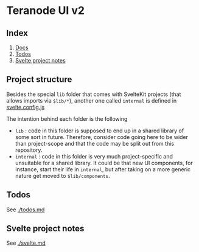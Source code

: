 # Teranode UI v2

## Index

1. [Docs](docs/readme.md)
2. [Todos](#todos)
3. [Svelte project notes](#svelte-project-notes)

## Project structure

Besides the special `lib` folder that comes with SvelteKit projects (that allows imports via `$lib/*`), another one called `internal` is defined in [svelte.config.js](./svelte.config.js)

The intention behind each folder is the following

- `lib` : code in this folder is supposed to end up in a shared library of some sort in future. Therefore, consider code going here to be wider than project-scope and that the code may be split out from this repository.
- `internal` : code in this folder is very much project-specific and unsuitable for a shared library. It could be that new UI components, for instance, start their life in `internal`, but after taking on a more generic nature get moved to `$lib/components`.

## Todos

See [./todos.md](./todos.md)

## Svelte project notes

See [./svelte.md](./svelte.md)
